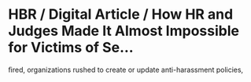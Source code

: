 # HBR / Digital Article / How HR and Judges Made It Almost Impossible for Victims of Se…

ﬁred, organizations rushed to create or update anti-harassment policies,